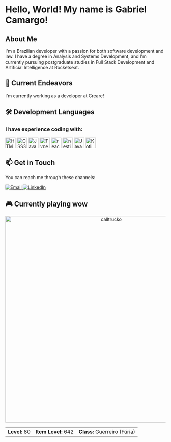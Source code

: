 # Hello, World! My name is Gabriel Camargo!

## About Me
I'm a Brazilian developer with a passion for both software development and law. 
I have a degree in Analysis and Systems Development, and I'm currently pursuing postgraduate studies in Full Stack Development and Artificial Intelligence at Rocketseat.

## 🚀 Current Endeavors
I'm currently working as a developer at Creare!


## 🛠️ Development Languages
### I have experience coding with:
<p align="start">
  <img src="https://cdn.jsdelivr.net/gh/devicons/devicon/icons/html5/html5-plain-wordmark.svg" height="32px" alt="HTML5" />
  <img src="https://cdn.jsdelivr.net/gh/devicons/devicon/icons/css3/css3-plain-wordmark.svg" height="32px" alt="CSS3" />
  <img src="https://cdn.jsdelivr.net/gh/devicons/devicon/icons/javascript/javascript-original.svg" height="32px" alt="JavaScript" />
  <img src="https://cdn.jsdelivr.net/gh/devicons/devicon/icons/typescript/typescript-original.svg" height="32px" alt="TypeScript" />
  <img src="https://cdn.jsdelivr.net/gh/devicons/devicon/icons/react/react-original.svg" height="32px" alt="react logo"  />
  <img src="https://upload.wikimedia.org/wikipedia/commons/a/a8/NestJS.svg" height="32px" alt="nestjs logo"  />
  <img src="https://cdn.jsdelivr.net/gh/devicons/devicon/icons/java/java-original-wordmark.svg" height="32px" alt="Java" />
  <img src="https://cdn.jsdelivr.net/gh/devicons/devicon/icons/kotlin/kotlin-original.svg" height="32px" alt="Kotlin" />
</p>



## 📫 Get in Touch
<p align="start">
  You can reach me through these channels:
  <div> 

  <a href="mailto:gabriel.camargoadv@gmail.com">
    <img src="https://img.shields.io/badge/-Gmail-%23333?style=for-the-badge&logo=gmail&logoColor=white" alt="Email">
  </a>
  <a href="https://www.linkedin.com/in/gabriel-camargo-adv/">
    <img src="https://img.shields.io/badge/-LinkedIn-%230077B5?style=for-the-badge&logo=linkedin&logoColor=white" alt="LinkedIn">
  </a> 
</div>
</p>

<!-- WOW-STATUS-START -->

## 🎮 Currently playing wow
  <div align="center">
  <img src="https://render.worldofwarcraft.com/us/character/azralon/2/201204738-main-raw.png" alt="calltrucko" width="650px" />
  <table >
    <tr>
      <td><strong>Level:</strong> 80</td>
      <td><strong>Item Level:</strong> 642</td>
      <td><strong>Class:</strong> Guerreiro (Fúria)</td>
    </tr>
  </table>
</div>

<!-- WOW-STATUS-END -->